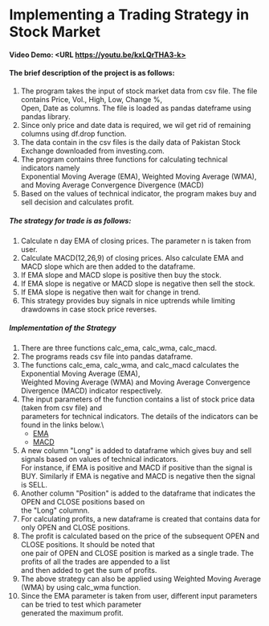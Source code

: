 # Implementing a Trading Strategy in Stock Market
#### Video Demo:  <URL https://youtu.be/kxLQrTHA3-k>
#### The brief description of the project is as follows:
1. The program takes the input of stock market data from csv file. The file contains Price, Vol., High, Low, Change %,\
Open, Date as columns. The file is loaded as pandas dateframe using pandas library.
2. Since only price and date data is required, we wil get rid of remaining columns using df.drop function.
3. The data contain in the csv files is the daily data of Pakistan Stock Exchange downloaded from investing.com.
4. The program contains three functions for calculating technical indicators namely \
Exponential Moving Average (EMA), Weighted Moving Average (WMA), and Moving Average Convergence Divergence (MACD)
5. Based on the values of technical indicator, the program makes buy and sell decision and calculates profit.

##### The strategy for trade is as follows:
1. Calculate n day EMA of closing prices. The parameter n is taken from user.
2. Calculate MACD(12,26,9) of closing prices. Also calculate EMA and MACD slope which are then added to the dataframe.
3. If EMA slope and MACD slope is positive then buy the stock.
4. If EMA slope is negative or MACD slope is negative then sell the stock.
5. If EMA slope is negative then wait for change in trend.
6. This strategy provides buy signals in nice uptrends while limiting drawdowns in case stock price reverses.

##### Implementation of the Strategy
1. There are three functions calc_ema, calc_wma, calc_macd.
2. The programs reads csv file into pandas dataframe.
3. The functions calc_ema, calc_wma, and calc_macd calculates the Exponential Moving Average (EMA), \
Weighted Moving Average (WMA) and Moving Average Convergence Divergence (MACD) indicator respectively.
4. The input parameters of the function contains a list of stock price data (taken from csv file) and \
parameters for technical indicators. The details of the indicators can be found in the links below.\
    - [EMA](https://www.investopedia.com/ask/answers/071414/whats-difference-between-moving-average-and-weighted-moving-average.asp)
    - [MACD](https://www.investopedia.com/terms/m/macd.asp#:~:text=Key%20Takeaways-,Moving%20average%20convergence%2Fdivergence%20(MACD)%20is%20a%20technical%20indicator,EMA%20of%20the%20MACD%20line)
5. A new column "Long" is added to dataframe which gives buy and sell signals based on values of technical indicators.\
For instance, if EMA is positive and MACD if positive than the signal is BUY. Similarly if EMA is negative and MACD is negative then the signal is SELL.
6. Another column "Position" is added to the dataframe that indicates the OPEN and CLOSE positions based on \
the "Long" columnn.
7. For calculating profits, a new dataframe is created that contains data for only OPEN and CLOSE positions.
8. The profit is calculated based on the price of the subsequent OPEN and CLOSE positions. It should be noted that \
one pair of OPEN and CLOSE position is marked as a single trade. The profits of all the trades are appended to a list \
and then added to get the sum of profits.
9. The above strategy can also be applied using Weighted Moving Average (WMA) by using calc_wma function.
10. Since the EMA parameter is taken from user, different input parameters can be tried to test which parameter \
generated the maximum profit.
